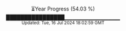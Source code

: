 <p align="center">
⏳Year Progress (54.03 %)<br>
████████████████▁▁▁▁▁▁▁▁▁▁▁▁▁▁ <br>
<sub>Updated: Tue, 16 Jul 2024 18:02:59 GMT</sub>
</p>

